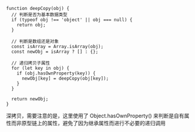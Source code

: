 ```
function deepCopy(obj) {
  // 判断是否为基本数据类型
  if (typeof obj !== 'object' || obj === null) {
    return obj;
  }

  // 判断是数组还是对象
  const isArray = Array.isArray(obj);
  const newObj = isArray ? [] : {};

  // 递归拷贝子属性
  for (let key in obj) {
    if (obj.hasOwnProperty(key)) {
      newObj[key] = deepCopy(obj[key]);
    }
  }

  return newObj;
}
```
深拷贝，需要注意的是，这里使用了 Object.hasOwnProperty() 来判断是自有属性而非原型链上的属性，避免了因为继承属性而进行不必要的递归调用
